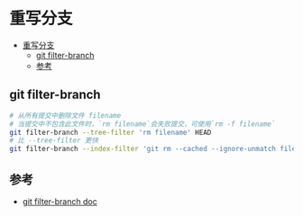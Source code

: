 # 重写分支

- [重写分支](#%E9%87%8D%E5%86%99%E5%88%86%E6%94%AF)
  - [git filter-branch](#git-filter-branch)
  - [参考](#%E5%8F%82%E8%80%83)

## git filter-branch

```sh
# 从所有提交中删除文件 filename
# 当提交中不包含此文件时，`rm filename`会失败提交，可使用`rm -f filename`
git filter-branch --tree-filter 'rm filename' HEAD
# 比 --tree-filter 更快
git filter-branch --index-filter 'git rm --cached --ignore-unmatch filename' HEAD
```

## 参考

- [git filter-branch doc](https://git-scm.com/docs/git-filter-branch)